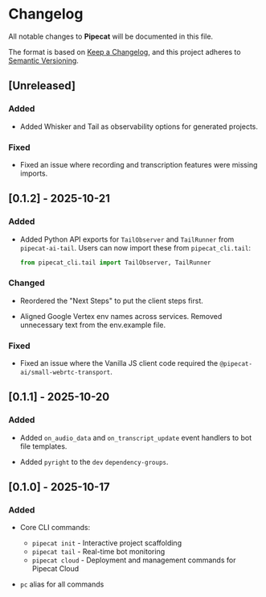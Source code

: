 # Changelog

All notable changes to **Pipecat** will be documented in this file.

The format is based on [Keep a Changelog](https://keepachangelog.com/en/1.0.0/),
and this project adheres to [Semantic Versioning](https://semver.org/spec/v2.0.0.html).

## [Unreleased]

### Added

- Added Whisker and Tail as observability options for generated projects.

### Fixed

- Fixed an issue where recording and transcription features were missing
  imports.

## [0.1.2] - 2025-10-21

### Added

- Added Python API exports for `TailObserver` and `TailRunner` from
  `pipecat-ai-tail`. Users can now import these from `pipecat_cli.tail`:
  ```python
  from pipecat_cli.tail import TailObserver, TailRunner
  ```

### Changed

- Reordered the "Next Steps" to put the client steps first.

- Aligned Google Vertex env names across services. Removed unnecessary text
  from the env.example file.

### Fixed

- Fixed an issue where the Vanilla JS client code required the
  `@pipecat-ai/small-webrtc-transport`.

## [0.1.1] - 2025-10-20

### Added

- Added `on_audio_data` and `on_transcript_update` event handlers to bot file
  templates.

- Added `pyright` to the `dev` `dependency-groups`.

## [0.1.0] - 2025-10-17

### Added

- Core CLI commands:

  - `pipecat init` - Interactive project scaffolding
  - `pipecat tail` - Real-time bot monitoring
  - `pipecat cloud` - Deployment and management commands for Pipecat Cloud

- `pc` alias for all commands
